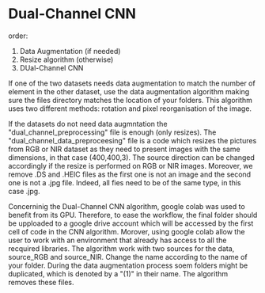 # Dual-Channel CNN
order: <br /> 
1) Data Augmentation (if needed)
2) Resize algorithm (otherwise)
3) DUal-Channel CNN

If one of the two datasets needs data augmentation to match the number of element in the other dataset, use the data augmentation algorithm making sure the files directory matches the location of your folders. This algorithm uses two different methods: rotation and pixel reorganisation of the image. 


If the datasets do not need data augmntation the "dual_channel_preprocessing" file is enough (only resizes). The "dual_channel_data_preproceesing" file is a code which resizes the pictures from RGB or NIR dataset as they need to present images with the same dimensions, in that case (400,400,3). The source direction can be changed accordingly if the resize is performed on RGB or NIR images. Moreover, we remove .DS and .HEIC files as the first one is not an image and the second one is not a .jpg file. Indeed, all fies need to be of the same type, in this case .jpg. 

Concerninig the Dual-Channel CNN algorithm, google colab was used to benefit from its GPU. Therefore, to ease the workflow, the final folder should be upploaded to a google drive account which will be accessed by the first cell of code in the CNN algorithm. Morover, using google colab allow the user to work with an environment that already has access to all the recquired libraries. The algorithm work with two sources for the data, source_RGB and source_NIR. Change the name according to the name of your folder. During the data augmentation process soem folders might be duplicated, which is denoted by a "(1)" in their name. The algorithm removes these files. 
